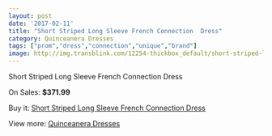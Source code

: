 ```yaml
---
layout: post
date: '2017-02-11'
title: "Short Striped Long Sleeve French Connection  Dress"
category: Quinceanera Dresses
tags: ["prom","dress","connection","unique","brand"]
image: http://img.transblink.com/12254-thickbox_default/short-striped-long-sleeve-french-connection-dress.jpg
---
```

Short Striped Long Sleeve French Connection  Dress

On Sales: **$371.99**
<a href="https://www.transblink.com/en/quinceanera-dresses/3988-short-striped-long-sleeve-french-connection-dress.html"><amp-img layout="responsive" width="600" height="600" src="//img.transblink.com/12254-thickbox_default/short-striped-long-sleeve-french-connection-dress.jpg" alt="Short Striped Long Sleeve French Connection  Dress 0" /></a>
<a href="https://www.transblink.com/en/quinceanera-dresses/3988-short-striped-long-sleeve-french-connection-dress.html"><amp-img layout="responsive" width="600" height="600" src="//img.transblink.com/12256-thickbox_default/short-striped-long-sleeve-french-connection-dress.jpg" alt="Short Striped Long Sleeve French Connection  Dress 1" /></a>
<a href="https://www.transblink.com/en/quinceanera-dresses/3988-short-striped-long-sleeve-french-connection-dress.html"><amp-img layout="responsive" width="600" height="600" src="//img.transblink.com/12255-thickbox_default/short-striped-long-sleeve-french-connection-dress.jpg" alt="Short Striped Long Sleeve French Connection  Dress 2" /></a>

Buy it: [Short Striped Long Sleeve French Connection  Dress](https://www.transblink.com/en/quinceanera-dresses/3988-short-striped-long-sleeve-french-connection-dress.html "Short Striped Long Sleeve French Connection  Dress")

View more: [Quinceanera Dresses](https://www.transblink.com/en/11-quinceanera-dresses "Quinceanera Dresses")